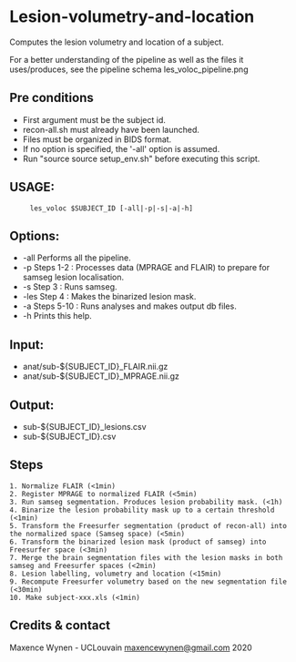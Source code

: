 # Lesion-volumetry-and-location
Computes the lesion volumetry and location of a subject.

For a better understanding of the pipeline as well as the files it uses/produces, see the pipeline schema les_voloc_pipeline.png


## Pre conditions
  - First argument must be the subject id.
  - recon-all.sh must already have been launched.
  - Files must be organized in BIDS format.
  - If no option is specified, the '-all' option is assumed.
  - Run "source source setup_env.sh" before executing this script.

## USAGE:

         les_voloc $SUBJECT_ID [-all|-p|-s|-a|-h]


## Options:
  - -all   Performs all the pipeline.
  - -p     Steps 1-2  : Processes data (MPRAGE and FLAIR) to prepare for samseg lesion localisation.
  - -s     Step 3     : Runs samseg.
  - -les   Step 4     : Makes the binarized lesion mask.
  - -a     Steps 5-10 : Runs analyses and makes output db files.
  - -h     Prints this help.

## Input:
  - anat/sub-${SUBJECT_ID}\_FLAIR.nii.gz
  - anat/sub-${SUBJECT_ID}\_MPRAGE.nii.gz

## Output:
  - sub-${SUBJECT_ID}\_lesions.csv
  - sub-${SUBJECT_ID}.csv

## Steps
    1. Normalize FLAIR (<1min)
    2. Register MPRAGE to normalized FLAIR (<5min)
    3. Run samseg segmentation. Produces lesion probability mask. (<1h)
    4. Binarize the lesion probability mask up to a certain threshold (<1min)
    5. Transform the Freesurfer segmentation (product of recon-all) into the normalized space (Samseg space) (<5min)
    6. Transform the binarized lesion mask (product of samseg) into Freesurfer space (<3min)
    7. Merge the brain segmentation files with the lesion masks in both samseg and Freesurfer spaces (<2min)
    8. Lesion labelling, volumetry and location (<15min)
    9. Recompute Freesurfer volumetry based on the new segmentation file (<30min)
    10. Make subject-xxx.xls (<1min)


## Credits & contact

Maxence Wynen - UCLouvain
maxencewynen@gmail.com
2020
